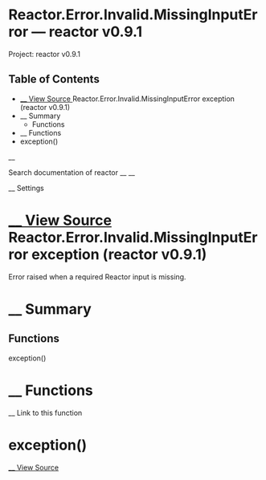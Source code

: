 # Reactor.Error.Invalid.MissingInputError — reactor v0.9.1

Project: reactor v0.9.1

## Table of Contents

- [ __ View Source ](external_link) Reactor.Error.Invalid.MissingInputError exception (reactor v0.9.1)
- __ Summary
  - Functions
- __ Functions
- exception()

__

Search documentation of reactor __ __

__ Settings

#  [ __ View Source ](external_link) Reactor.Error.Invalid.MissingInputError exception (reactor v0.9.1)

Error raised when a required Reactor input is missing.

#  __ Summary

##  Functions

exception()

#  __ Functions

__ Link to this function

# exception()

[ __ View Source ](external_link)
